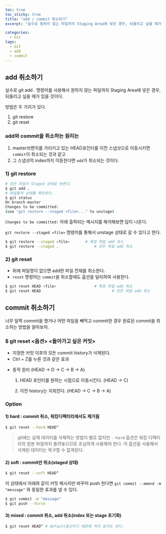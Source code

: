 ```yaml
---
toc: true
toc_sticky: true
title: "add / commit 취소하기"
excerpt: "실수로 원하지 않는 파일까지 Staging Area에 넣은 경우, 되돌리고 싶을 때가 있을 것이다."

categories:
  - Git
tags:
  - Git
  - add
  - commit
---
```

## add 취소하기

실수로 git add . 명령어를 사용해서 원하지 않는 파일까지 Staging Area에 넣은 경우, 되돌리고 싶을 때가 있을 것이다.

방법은 두 가지가 있다.

1. git restore
2. git reset

### add와 commit을 취소하는 원리는

1. master브랜치를 가리키고 있는 HEAD포인터를 이전 스냅샷으로 이동시키면 `commit`이 취소되는 것과 같고
2. 그 스냅샷의 index까지 이동한다면 `add`가 취소되는 것이다.

### 1) git restore

```bash
# 모든 파일이 Staged 상태로 바뀐다.
$ git add .
# 파일들의 상태를 확인한다.
$ git status
On branch master
Changes to be committed:
(use "git restore --staged <file>..." to unstage)
```

`Changes to be committed:` 아래 출력되는 메시지를 해석해보면 답이 나온다.

`git restore --staged <file>` 명령어를 통해서 unstage 상태로 갈 수 있다고 한다.

```bash
$ git restore --staged <file>		# 특정 파일 add 취소
$ git restore --staged .				# 모든 파일 add 취소
```

### 2) git reset

* 뒤에 파일명이 없으면 add한 파일 전체를 취소한다.
* `reset` 명령어는 `commit`을 취소할때도 옵션을 달리하여 사용한다. 

```bash
$ git reset HEAD <file>					# 특정 파일 add 취소
$ git reset HEAD								# 모든 파일 add 취소
```



## commit 취소하기

너무 일찍 commit을 했거나 어떤 파일을 빼먹고 commit한 경우 완료된 commit을 취소하는 방법을 알아보자.

### $ git reset <옵션> <돌아가고 싶은 커밋>

- 지정한 커밋 이후의 모든 commit history가 삭제된다.
- Ctrl + Z를 누른 것과 같은 효과

* 동작 원리 (HEAD -> D -> C -> B -> A)

  1. HEAD 포인터를 원하는 시점으로 이동시킨다. (HEAD -> C)

  2. 이전 history는 지워진다. (HEAD -> C -> B -> A)

### Option

#### 1) hard : commit 취소, 워킹디렉터리에서도 제거됨

```bash
$ git reset --hard HEAD^
```

> git에는 실제 데이터를 삭제하는 방법이 별로 없지만 `--hard` 옵션은 워킹 디렉터리의 원본  파일까지 돌려놓으므로 조심하게 사용해야 한다. 이 옵션을 사용해서 삭제된 데이터는 복구할 수 없게된다.

#### 2) soft : commit만 취소(staged 상태)

```bash
$ git reset --soft HEAD^
```

이 상태에서 아래와 같이 커밋 메시지만 바꾸어 push 한다면 `git commit --amend -m "message"` 와 동일한 효과를 낼 수 있다.

```bash
$ git commit -m "message"
$ git push --force
```

#### 3) mixed : commit 취소, add 취소(index 또는 stage 초기화)

```bash
$ git reset HEAD^ # default옵션이기 때문에 적지 않아도 된다.
```

